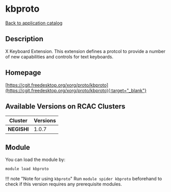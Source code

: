 # kbproto

[Back to application catalog](../app_catalog.md)

## Description

X Keyboard Extension.  This extension defines a protcol to provide a number of new capabilities and controls for text keyboards.

## Homepage

[https://cgit.freedesktop.org/xorg/proto/kbproto](https://cgit.freedesktop.org/xorg/proto/kbproto){:target="_blank"}

## Available Versions on RCAC Clusters

|Cluster|Versions|
|---|---|
**NEGISHI**|1.0.7

## Module

You can load the module by:

```bash
module load kbproto
```

!!! note "Note for using `kbproto`"
    Run `module spider kbproto` beforehand to check if this version requires any prerequisite modules.
